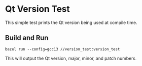 # Qt Version Test

This simple test prints the Qt version being used at compile time.

## Build and Run

```shell
bazel run --config=gcc13 //version_test:version_test
```

This will output the Qt version, major, minor, and patch numbers.
